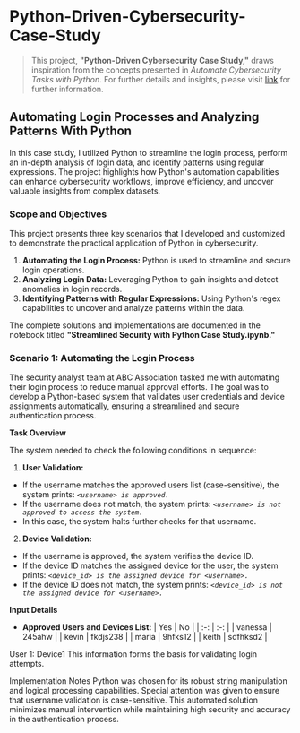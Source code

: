 # Python-Driven-Cybersecurity-Case-Study

> This project, **"Python-Driven Cybersecurity Case Study,"** draws inspiration from the concepts presented in *Automate Cybersecurity Tasks with Python*. For further details and insights, please visit [link](https://www.coursera.org/learn/automate-cybersecurity-tasks-with-python) for further information.

## Automating Login Processes and Analyzing Patterns With Python

In this case study, I utilized Python to streamline the login process, perform an in-depth analysis of login data, and identify patterns using regular expressions. The project highlights how Python's automation capabilities can enhance cybersecurity workflows, improve efficiency, and uncover valuable insights from complex datasets.

### Scope and Objectives

This project presents three key scenarios that I developed and customized to demonstrate the practical application of Python in cybersecurity.

1. **Automating the Login Process:** Python is used to streamline and secure login operations.
2. **Analyzing Login Data:** Leveraging Python to gain insights and detect anomalies in login records.
3. **Identifying Patterns with Regular Expressions:** Using Python's regex capabilities to uncover and analyze patterns within the data.

The complete solutions and implementations are documented in the notebook titled **"Streamlined Security with Python Case Study.ipynb."**

### Scenario 1: Automating the Login Process

The security analyst team at ABC Association tasked me with automating their login process to reduce manual approval efforts. The goal was to develop a Python-based system that validates user credentials and device assignments automatically, ensuring a streamlined and secure authentication process.

**Task Overview**

The system needed to check the following conditions in sequence:

1. **User Validation:**

  * If the username matches the approved users list (case-sensitive), the system prints:
    *`<username> is approved.`*
  * If the username does not match, the system prints:
    *`<username> is not approved to access the system.`*
  * In this case, the system halts further checks for that username.

2. **Device Validation:**

  * If the username is approved, the system verifies the device ID.
  * If the device ID matches the assigned device for the user, the system prints:
    *`<device_id> is the assigned device for <username>.`*
  * If the device ID does not match, the system prints:
    *`<device_id> is not the assigned device for <username>.`*

**Input Details**
* **Approved Users and Devices List:**
                                        | Yes | No |
                                        | :-: | :-: |
                                        | vanessa | 245ahw |
                                        | kevin | fkdjs238 |
                                        | maria | 9hfks12 |
                                        | keith | sdfhksd2 |

User 1: Device1
This information forms the basis for validating login attempts.

Implementation Notes
Python was chosen for its robust string manipulation and logical processing capabilities.
Special attention was given to ensure that username validation is case-sensitive.
This automated solution minimizes manual intervention while maintaining high security and accuracy in the authentication process.









